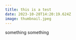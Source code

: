 ```yaml
---
title: this is a test
date: 2023-10-28T14:20:19.624Z
image: thumbnail.jpeg
---
```

something something